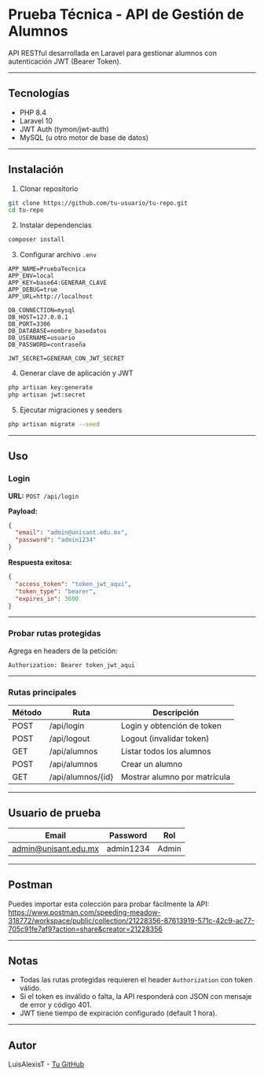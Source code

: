 
# Prueba Técnica - API de Gestión de Alumnos

API RESTful desarrollada en Laravel para gestionar alumnos con autenticación JWT (Bearer Token).

---

## Tecnologías

- PHP 8.4
- Laravel 10
- JWT Auth (tymon/jwt-auth)
- MySQL (u otro motor de base de datos)

---

## Instalación

1. Clonar repositorio

```bash
git clone https://github.com/tu-usuario/tu-repo.git
cd tu-repo
```

2. Instalar dependencias

```bash
composer install
```

3. Configurar archivo `.env`

```env
APP_NAME=PruebaTecnica
APP_ENV=local
APP_KEY=base64:GENERAR_CLAVE
APP_DEBUG=true
APP_URL=http://localhost

DB_CONNECTION=mysql
DB_HOST=127.0.0.1
DB_PORT=3306
DB_DATABASE=nombre_basedatos
DB_USERNAME=usuario
DB_PASSWORD=contraseña

JWT_SECRET=GENERAR_CON_JWT_SECRET
```

4. Generar clave de aplicación y JWT

```bash
php artisan key:generate
php artisan jwt:secret
```

5. Ejecutar migraciones y seeders

```bash
php artisan migrate --seed
```

---

## Uso

### Login

**URL:** `POST /api/login`

**Payload:**

```json
{
  "email": "admin@unisant.edu.mx",
  "password": "admin1234"
}
```

**Respuesta exitosa:**

```json
{
  "access_token": "token_jwt_aqui",
  "token_type": "bearer",
  "expires_in": 3600
}
```

---

### Probar rutas protegidas

Agrega en headers de la petición:

```
Authorization: Bearer token_jwt_aqui
```

---

### Rutas principales

| Método | Ruta               | Descripción               |
|--------|--------------------|---------------------------|
| POST   | /api/login         | Login y obtención de token|
| POST   | /api/logout        | Logout (invalidar token)  |
| GET    | /api/alumnos       | Listar todos los alumnos  |
| POST   | /api/alumnos       | Crear un alumno           |
| GET    | /api/alumnos/{id}  | Mostrar alumno por matrícula |

---

## Usuario de prueba

| Email               | Password   | Rol    |
|---------------------|------------|--------|
| admin@unisant.edu.mx | admin1234  | Admin  |

---

## Postman

Puedes importar esta colección para probar fácilmente la API:  
https://www.postman.com/speeding-meadow-318772/workspace/public/collection/21228356-87613919-571c-42c9-ac77-705c91fe7af9?action=share&creator=21228356

---

## Notas

- Todas las rutas protegidas requieren el header `Authorization` con token válido.
- Si el token es inválido o falta, la API responderá con JSON con mensaje de error y código 401.
- JWT tiene tiempo de expiración configurado (default 1 hora).

---

## Autor

LuisAlexisT - [Tu GitHub](https://github.com/LuisAlexisT)
